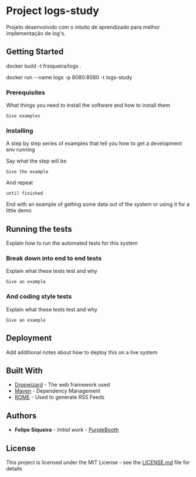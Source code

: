 # Project logs-study

Projeto desenvolvido com o intuito de aprendizado para melhor implementação de log's.

## Getting Started

docker build -t frsiqueira/logs .

docker run --name logs -p 8080:8080 -t logs-study

### Prerequisites

What things you need to install the software and how to install them

```
Give examples
```

### Installing

A step by step series of examples that tell you how to get a development env running

Say what the step will be

```
Give the example
```

And repeat

```
until finished
```

End with an example of getting some data out of the system or using it for a little demo

## Running the tests

Explain how to run the automated tests for this system

### Break down into end to end tests

Explain what these tests test and why

```
Give an example
```

### And coding style tests

Explain what these tests test and why

```
Give an example
```

## Deployment

Add additional notes about how to deploy this on a live system

## Built With

* [Dropwizard](http://www.dropwizard.io/1.0.2/docs/) - The web framework used
* [Maven](https://maven.apache.org/) - Dependency Management
* [ROME](https://rometools.github.io/rome/) - Used to generate RSS Feeds

## Authors

* **Felipe Siqueira** - *Initial work* - [PurpleBooth](https://github.com/FRSiqueiraBR)

## License

This project is licensed under the MIT License - see the [LICENSE.md](LICENSE.md) file for details
